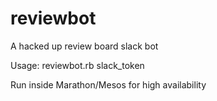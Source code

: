 reviewbot
=========

A hacked up review board slack bot

Usage: reviewbot.rb slack_token

Run inside Marathon/Mesos for high availability
